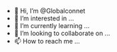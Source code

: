 - 👋 Hi, I’m @Globalconnet
- 👀 I’m interested in ...
- 🌱 I’m currently learning ...
- 💞️ I’m looking to collaborate on ...
- 📫 How to reach me ...

<!---
Globalconnet/Globalconnet is a ✨ special ✨ repository because its `README.md` (this file) appears on your GitHub profile.
You can click the Preview link to take a look at your changes.
--->
